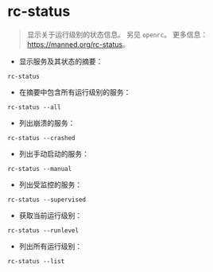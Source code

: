 # rc-status

> 显示关于运行级别的状态信息。
> 另见 `openrc`。
> 更多信息：<https://manned.org/rc-status>。

- 显示服务及其状态的摘要：

`rc-status`

- 在摘要中包含所有运行级别的服务：

`rc-status --all`

- 列出崩溃的服务：

`rc-status --crashed`

- 列出手动启动的服务：

`rc-status --manual`

- 列出受监控的服务：

`rc-status --supervised`

- 获取当前运行级别：

`rc-status --runlevel`

- 列出所有运行级别：

`rc-status --list`